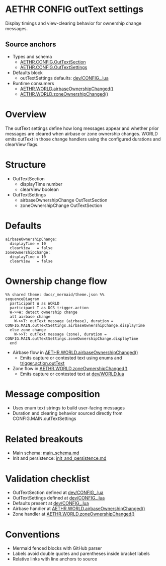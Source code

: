 # AETHR CONFIG outText settings

Display timings and view-clearing behavior for ownership change messages.

## Source anchors

- Types and schema
  - [AETHR.CONFIG.OutTextSection](https://github.com/Gh0st352/AETHR/blob/main/dev/CONFIG_.lua#L130)
  - [AETHR.CONFIG.OutTextSettings](https://github.com/Gh0st352/AETHR/blob/main/dev/CONFIG_.lua#L134)
- Defaults block
  - outTextSettings defaults: [dev/CONFIG_.lua](https://github.com/Gh0st352/AETHR/blob/main/dev/CONFIG_.lua#L336)
- Runtime consumers
  - [AETHR.WORLD.airbaseOwnershipChanged()](https://github.com/Gh0st352/AETHR/blob/main/dev/WORLD.lua#L970)
  - [AETHR.WORLD.zoneOwnershipChanged()](https://github.com/Gh0st352/AETHR/blob/main/dev/WORLD.lua#L1006)

# Overview

The outText settings define how long messages appear and whether prior messages are cleared when airbase or zone ownership changes. WORLD emits outText in those change handlers using the configured durations and clearView flags.

# Structure

- OutTextSection
  - displayTime number
  - clearView boolean
- OutTextSettings
  - airbaseOwnershipChange OutTextSection
  - zoneOwnershipChange OutTextSection

# Defaults

```text
airbaseOwnershipChange:
  displayTime = 10
  clearView   = false
zoneOwnershipChange:
  displayTime = 10
  clearView   = false
```

# Ownership change flow

```mermaid
%% shared theme: docs/_mermaid/theme.json %%
sequenceDiagram
  participant W as WORLD
  participant T as DCS trigger.action
  W->>W: detect ownership change
  alt airbase change
    W->>T: outText message (airbase), duration = CONFIG.MAIN.outTextSettings.airbaseOwnershipChange.displayTime
  else zone change
    W->>T: outText message (zone), duration = CONFIG.MAIN.outTextSettings.zoneOwnershipChange.displayTime
  end
```

- Airbase flow in [AETHR.WORLD.airbaseOwnershipChanged()](https://github.com/Gh0st352/AETHR/blob/main/dev/WORLD.lua#L970)
  - Emits capture or contested text using enums and [trigger.action.outText](https://github.com/Gh0st352/AETHR/blob/main/dev/WORLD.lua#L994)
- Zone flow in [AETHR.WORLD.zoneOwnershipChanged()](https://github.com/Gh0st352/AETHR/blob/main/dev/WORLD.lua#L1006)
  - Emits capture or contested text at [dev/WORLD.lua](https://github.com/Gh0st352/AETHR/blob/main/dev/WORLD.lua#L1035)

# Message composition

- Uses enum text strings to build user-facing messages
- Duration and clearing behavior sourced directly from CONFIG.MAIN.outTextSettings

# Related breakouts

- Main schema: [main_schema.md](./main_schema.md)
- Init and persistence: [init_and_persistence.md](./init_and_persistence.md)

# Validation checklist

- OutTextSection defined at [dev/CONFIG_.lua](https://github.com/Gh0st352/AETHR/blob/main/dev/CONFIG_.lua#L130)
- OutTextSettings defined at [dev/CONFIG_.lua](https://github.com/Gh0st352/AETHR/blob/main/dev/CONFIG_.lua#L134)
- Defaults present at [dev/CONFIG_.lua](https://github.com/Gh0st352/AETHR/blob/main/dev/CONFIG_.lua#L336)
- Airbase handler at [AETHR.WORLD.airbaseOwnershipChanged()](https://github.com/Gh0st352/AETHR/blob/main/dev/WORLD.lua#L970)
- Zone handler at [AETHR.WORLD.zoneOwnershipChanged()](https://github.com/Gh0st352/AETHR/blob/main/dev/WORLD.lua#L1006)

# Conventions

- Mermaid fenced blocks with GitHub parser
- Labels avoid double quotes and parentheses inside bracket labels
- Relative links with line anchors to source